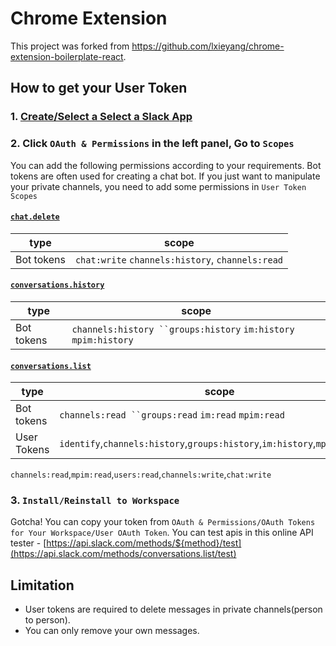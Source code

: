 # Chrome Extension
This project was forked from https://github.com/lxieyang/chrome-extension-boilerplate-react. 

## How to get your User Token

### 1. [Create/Select a Select a Slack App ](https://api.slack.com/apps)

### 2. Click `OAuth & Permissions` in the left panel, Go to `Scopes`
You can add the following permissions according to your requirements. Bot tokens are often used for creating a chat bot. If you just want to manipulate your private channels, you need to add some permissions in `User Token Scopes`

#### [`chat.delete`](https://api.slack.com/methods/chat.delete)
| type | scope |
| ---- | ----- |
| Bot tokens | `chat:write` `channels:history`, `channels:read`

#### [`conversations.history`](https://api.slack.com/methods/conversations.history)
| type | scope |
| ---- | ----- |
| Bot tokens | `channels:history ``groups:history` `im:history` `mpim:history`

#### [`conversations.list`](https://api.slack.com/methods/conversations.list)
| type | scope |
| ---- | ----- |
| Bot tokens | `channels:read ``groups:read` `im:read` `mpim:read`
| User Tokens | `identify`,`channels:history`,`groups:history`,`im:history`,`mpim:history`,
`channels:read`,`mpim:read`,`users:read`,`channels:write`,`chat:write`

### 3. `Install/Reinstall to Workspace`

Gotcha! You can copy your token from `OAuth & Permissions/OAuth Tokens for Your Workspace/User OAuth Token`. You can test apis in this online API tester - [https://api.slack.com/methods/${method}/test](https://api.slack.com/methods/conversations.list/test)

## Limitation

- User tokens are required to delete messages in private channels(person to person).
- You can only remove your own messages.